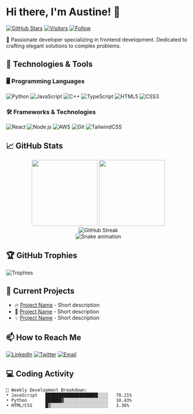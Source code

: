 # Hi there, I'm Austine! 👋

[![GitHub Stars](https://img.shields.io/github/stars/austinechisutia?label=Profile%20Stars&style=social)](https://github.com/austinechisutia)
[![Visitors](https://komarev.com/ghpvc/?username=austinechisutia&label=Profile%20Views&color=0e75b6&style=flat)](https://github.com/austinechisutia)
[![Follow](https://img.shields.io/github/followers/austinechisutia?label=Follow&style=social)](https://github.com/austinechisutia)

🚀 Passionate developer specializing in frontend development. Dedicated to crafting elegant solutions to complex problems.

## 🔧 Technologies & Tools

### 🖥️ Programming Languages
![Python](https://img.shields.io/badge/-Python-3776AB?style=flat-square&logo=python&logoColor=white)
![JavaScript](https://img.shields.io/badge/-JavaScript-F7DF1E?style=flat-square&logo=javascript&logoColor=black)
![C++](https://img.shields.io/badge/-C++-00599C?style=flat-square&logo=c%2B%2B&logoColor=white)
![TypeScript](https://img.shields.io/badge/-TypeScript-3178C6?style=flat-square&logo=typescript&logoColor=white)
![HTML5](https://img.shields.io/badge/-HTML5-E34F26?style=flat-square&logo=html5&logoColor=white)
![CSS3](https://img.shields.io/badge/-CSS3-1572B6?style=flat-square&logo=css3&logoColor=white)

### 🛠️ Frameworks & Technologies
![React](https://img.shields.io/badge/-React-61DAFB?style=flat-square&logo=react&logoColor=black)
![Node.js](https://img.shields.io/badge/-Node.js-339933?style=flat-square&logo=node.js&logoColor=white)
![AWS](https://img.shields.io/badge/-AWS-232F3E?style=flat-square&logo=amazon-aws&logoColor=white)
![Git](https://img.shields.io/badge/-Git-F05032?style=flat-square&logo=git&logoColor=white)
![TailwindCSS](https://img.shields.io/badge/-TailwindCSS-38B2AC?style=flat-square&logo=tailwind-css&logoColor=white)

## 📈 GitHub Stats

<div align="center">
  <img height="180em" src="https://github-readme-stats.vercel.app/api?username=austinechisutia&show_icons=true&theme=radical&include_all_commits=true&count_private=true&hide=prs,issues&rank_icon=github&custom_title=Austine's%20GitHub%20Stats"/>
  <img height="180em" src="https://github-readme-stats.vercel.app/api/top-langs/?username=austinechisutia&layout=compact&langs_count=8&theme=radical&hide=procfile&card_width=300"/>
</div>

<div align="center">
  <img src="https://github-readme-streak-stats.herokuapp.com?user=austinechisutia&theme=radical&hide_border=true&date_format=M%20j%5B%2C%20Y%5D&background=00000000&stroke=DD2727&ring=DD2727&fire=DD2727&currStreakNum=DD2727&sideNums=DD2727&currStreakLabel=DD2727&sideLabels=DD2727&dates=585858" alt="GitHub Streak" />
</div>

<!-- Snake eating contribution graph -->
<div align="center">
  <img src="https://raw.githubusercontent.com/austinechisutia/austinechisutia/output/github-contribution-grid-snake-dark.svg" alt="Snake animation" />
</div>

## 🏆 GitHub Trophies

![Trophies](https://github-profile-trophy.vercel.app/?username=austinechisutia&theme=radical&no-frame=true&row=2&column=3&rank=B)

## 🌱 Current Projects

- 🔥 [Project Name](https://github.com/austinechisutia/project) - Short description
- 🚀 [Project Name](https://github.com/austinechisutia/project) - Short description
- 💡 [Project Name](https://github.com/austinechisutia/project) - Short description

## 📫 How to Reach Me

[![LinkedIn](https://img.shields.io/badge/-LinkedIn-0077B5?style=flat-square&logo=linkedin&logoColor=white)](https://www.linkedin.com/in/austine-chisutia-070652332/)
[![Twitter](https://img.shields.io/badge/-Twitter-1DA1F2?style=flat-square&logo=twitter&logoColor=white)](https://x.com/WattsTen)
[![Email](https://img.shields.io/badge/-Email-D14836?style=flat-square&logo=gmail&logoColor=white)](mailto:austiineakhonya638@gmail.com)

## 💻 Coding Activity

<!--START_SECTION:waka-->
```text
🚀 Weekly Development Breakdown:
• JavaScript   ████████████████████░░░░   78.21%
• Python       ██████▓░░░░░░░░░░░░░░░░░   18.43%
• HTML/CSS     █▒░░░░░░░░░░░░░░░░░░░░░░   3.36%
